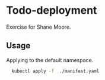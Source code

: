 # Todo-deployment

Exercise for Shane Moore.

## Usage

Applying to the default namespace.

```sh
  kubectl apply -f  ./manifest.yaml
```